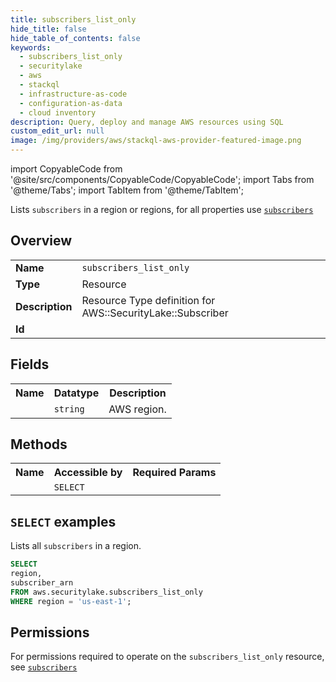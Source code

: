 ```yaml
---
title: subscribers_list_only
hide_title: false
hide_table_of_contents: false
keywords:
  - subscribers_list_only
  - securitylake
  - aws
  - stackql
  - infrastructure-as-code
  - configuration-as-data
  - cloud inventory
description: Query, deploy and manage AWS resources using SQL
custom_edit_url: null
image: /img/providers/aws/stackql-aws-provider-featured-image.png
---
```


import CopyableCode from '@site/src/components/CopyableCode/CopyableCode';
import Tabs from '@theme/Tabs';
import TabItem from '@theme/TabItem';

Lists <code>subscribers</code> in a region or regions, for all properties use <a href="/providers/aws/serviceName/subscribers/"><code>subscribers</code></a>

## Overview
<table><tbody>
<tr><td><b>Name</b></td><td><code>subscribers_list_only</code></td></tr>
<tr><td><b>Type</b></td><td>Resource</td></tr>
<tr><td><b>Description</b></td><td>Resource Type definition for AWS::SecurityLake::Subscriber</td></tr>
<tr><td><b>Id</b></td><td><CopyableCode code="aws.securitylake.subscribers_list_only" /></td></tr>
</tbody></table>

## Fields
<table><tbody><tr><th>Name</th><th>Datatype</th><th>Description</th></tr><tr><td><CopyableCode code="region" /></td><td><code>string</code></td><td>AWS region.</td></tr>
</tbody></table>

## Methods

<table><tbody>
  <tr>
    <th>Name</th>
    <th>Accessible by</th>
    <th>Required Params</th>
  </tr>
  <tr>
    <td><CopyableCode code="list_resources" /></td>
    <td><code>SELECT</code></td>
    <td><CopyableCode code="region" /></td>
  </tr>
</tbody></table>

## `SELECT` examples
Lists all <code>subscribers</code> in a region.
```sql
SELECT
region,
subscriber_arn
FROM aws.securitylake.subscribers_list_only
WHERE region = 'us-east-1';
```


## Permissions

For permissions required to operate on the <code>subscribers_list_only</code> resource, see <a href="/providers/aws/securitylake/subscribers/#permissions"><code>subscribers</code></a>

